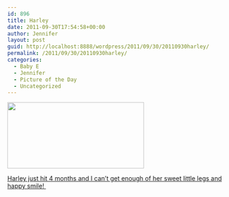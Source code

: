 ```yaml
---
id: 896
title: Harley
date: 2011-09-30T17:54:58+00:00
author: Jennifer
layout: post
guid: http://localhost:8888/wordpress/2011/09/30/20110930harley/
permalink: /2011/09/30/20110930harley/
categories:
  - Baby E
  - Jennifer
  - Picture of the Day
  - Uncategorized
---
```

<a rel="attachment wp-att-1161" href="http://static.squarespace.com/static/50db6bb3e4b015296cd43789/50dfa5b1e4b0dc6320e0b5ea/50dfa5efe4b0dc6320e0bd41/1356834287984/?format=original"><img title="IMG_0023" height="150" alt="" width="310" class="alignnone size-thumbnail wp-image-1161" src="http://static.squarespace.com/static/50db6bb3e4b015296cd43789/50dfa5b1e4b0dc6320e0b5ea/50dfa5b3e4b0dc6320e0b849/1317455931000/?format=original" /></a>
  
[Harley just hit 4 months and I can&#8217;t get enough of her sweet little legs and happy smile! ](http://www.flickr.com/photos/jenniferandJennifers_photos/sets/72157627665973543/)

&nbsp;